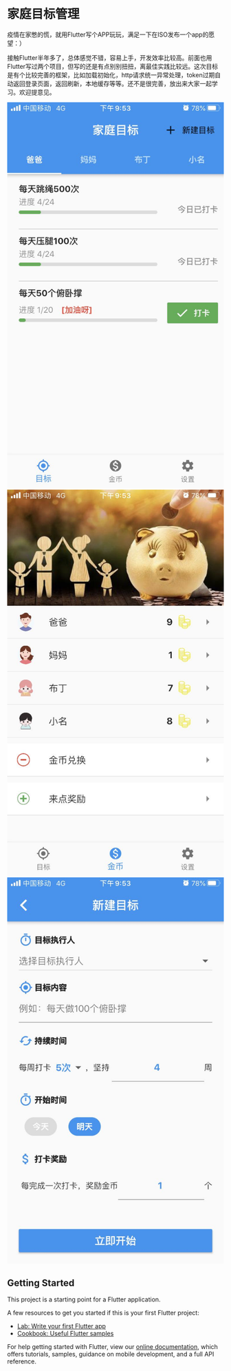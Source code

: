 # 家庭目标管理

疫情在家憋的慌，就用Flutter写个APP玩玩，满足一下在ISO发布一个app的愿望：）

接触Flutter半年多了，总体感觉不错，容易上手，开发效率比较高。前面也用Flutter写过两个项目，但写的还是有点别别扭扭，离最佳实践比较远。这次目标是有个比较完善的框架，比如加载初始化，http请求统一异常处理，token过期自动返回登录页面，返回刷新，本地缓存等等。还不是很完善，放出来大家一起学习。欢迎提意见。

![首页](https://github.com/wxbhlj/familyobjective/blob/master/images/WechatIMG69.jpeg)
![](https://github.com/wxbhlj/familyobjective/blob/master/images/WechatIMG70.jpeg)
![新建目标](https://github.com/wxbhlj/familyobjective/blob/master/images/WechatIMG71.jpeg)

## Getting Started

This project is a starting point for a Flutter application.

A few resources to get you started if this is your first Flutter project:

- [Lab: Write your first Flutter app](https://flutter.dev/docs/get-started/codelab)
- [Cookbook: Useful Flutter samples](https://flutter.dev/docs/cookbook)

For help getting started with Flutter, view our
[online documentation](https://flutter.dev/docs), which offers tutorials,
samples, guidance on mobile development, and a full API reference.
